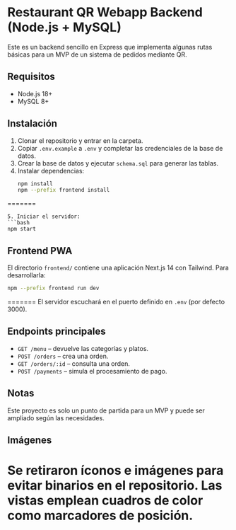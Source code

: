 # Restaurant QR Webapp Backend (Node.js + MySQL)

Este es un backend sencillo en Express que implementa algunas rutas básicas para un MVP de un sistema de pedidos mediante QR.

## Requisitos
- Node.js 18+
- MySQL 8+

## Instalación
1. Clonar el repositorio y entrar en la carpeta.
2. Copiar `.env.example` a `.env` y completar las credenciales de la base de datos.
3. Crear la base de datos y ejecutar `schema.sql` para generar las tablas.
4. Instalar dependencias:
   ```bash
   npm install
   npm --prefix frontend install
=======
   ```
5. Iniciar el servidor:
   ```bash
   npm start
   ```

## Frontend PWA
El directorio `frontend/` contiene una aplicación Next.js 14 con Tailwind. Para desarrollarla:

```bash
npm --prefix frontend run dev
```

=======
El servidor escuchará en el puerto definido en `.env` (por defecto 3000).

## Endpoints principales
- `GET /menu` – devuelve las categorías y platos.
- `POST /orders` – crea una orden.
- `GET /orders/:id` – consulta una orden.
- `POST /payments` – simula el procesamiento de pago.

## Notas
Este proyecto es solo un punto de partida para un MVP y puede ser ampliado según las necesidades.

## Imágenes
Se retiraron íconos e imágenes para evitar binarios en el repositorio. Las vistas
emplean cuadros de color como marcadores de posición.
=======
